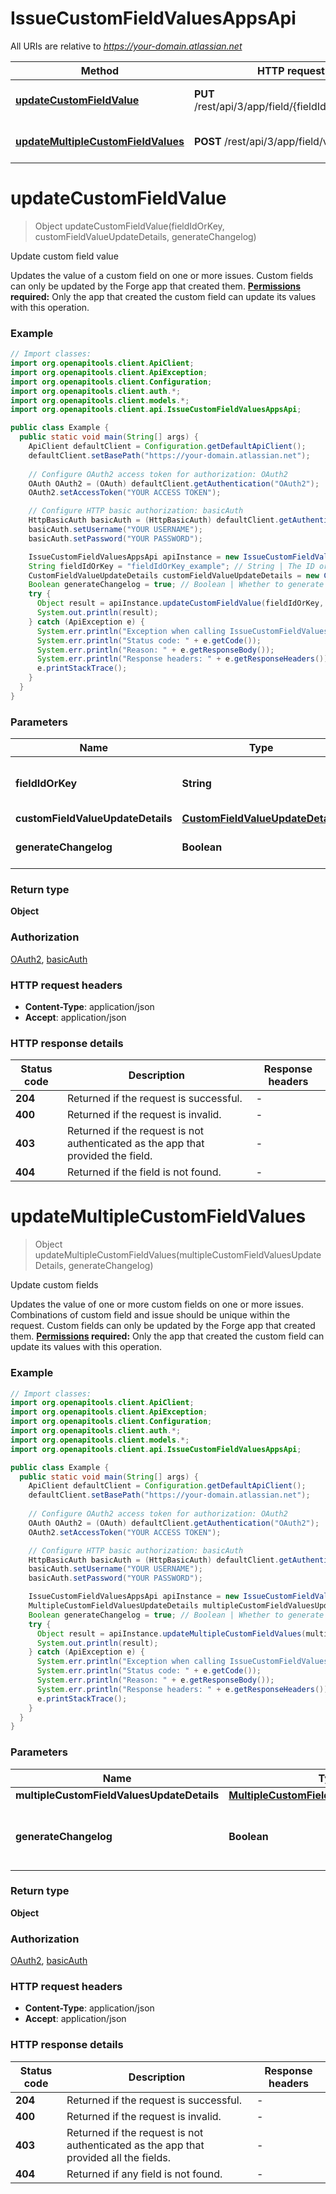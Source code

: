 # IssueCustomFieldValuesAppsApi

All URIs are relative to *https://your-domain.atlassian.net*

| Method | HTTP request | Description |
|------------- | ------------- | -------------|
| [**updateCustomFieldValue**](IssueCustomFieldValuesAppsApi.md#updateCustomFieldValue) | **PUT** /rest/api/3/app/field/{fieldIdOrKey}/value | Update custom field value |
| [**updateMultipleCustomFieldValues**](IssueCustomFieldValuesAppsApi.md#updateMultipleCustomFieldValues) | **POST** /rest/api/3/app/field/value | Update custom fields |


<a name="updateCustomFieldValue"></a>
# **updateCustomFieldValue**
> Object updateCustomFieldValue(fieldIdOrKey, customFieldValueUpdateDetails, generateChangelog)

Update custom field value

Updates the value of a custom field on one or more issues. Custom fields can only be updated by the Forge app that created them.  **[Permissions](#permissions) required:** Only the app that created the custom field can update its values with this operation.

### Example
```java
// Import classes:
import org.openapitools.client.ApiClient;
import org.openapitools.client.ApiException;
import org.openapitools.client.Configuration;
import org.openapitools.client.auth.*;
import org.openapitools.client.models.*;
import org.openapitools.client.api.IssueCustomFieldValuesAppsApi;

public class Example {
  public static void main(String[] args) {
    ApiClient defaultClient = Configuration.getDefaultApiClient();
    defaultClient.setBasePath("https://your-domain.atlassian.net");
    
    // Configure OAuth2 access token for authorization: OAuth2
    OAuth OAuth2 = (OAuth) defaultClient.getAuthentication("OAuth2");
    OAuth2.setAccessToken("YOUR ACCESS TOKEN");

    // Configure HTTP basic authorization: basicAuth
    HttpBasicAuth basicAuth = (HttpBasicAuth) defaultClient.getAuthentication("basicAuth");
    basicAuth.setUsername("YOUR USERNAME");
    basicAuth.setPassword("YOUR PASSWORD");

    IssueCustomFieldValuesAppsApi apiInstance = new IssueCustomFieldValuesAppsApi(defaultClient);
    String fieldIdOrKey = "fieldIdOrKey_example"; // String | The ID or key of the custom field. For example, `customfield_10010`.
    CustomFieldValueUpdateDetails customFieldValueUpdateDetails = new CustomFieldValueUpdateDetails(); // CustomFieldValueUpdateDetails | 
    Boolean generateChangelog = true; // Boolean | Whether to generate a changelog for this update.
    try {
      Object result = apiInstance.updateCustomFieldValue(fieldIdOrKey, customFieldValueUpdateDetails, generateChangelog);
      System.out.println(result);
    } catch (ApiException e) {
      System.err.println("Exception when calling IssueCustomFieldValuesAppsApi#updateCustomFieldValue");
      System.err.println("Status code: " + e.getCode());
      System.err.println("Reason: " + e.getResponseBody());
      System.err.println("Response headers: " + e.getResponseHeaders());
      e.printStackTrace();
    }
  }
}
```

### Parameters

| Name | Type | Description  | Notes |
|------------- | ------------- | ------------- | -------------|
| **fieldIdOrKey** | **String**| The ID or key of the custom field. For example, &#x60;customfield_10010&#x60;. | |
| **customFieldValueUpdateDetails** | [**CustomFieldValueUpdateDetails**](CustomFieldValueUpdateDetails.md)|  | |
| **generateChangelog** | **Boolean**| Whether to generate a changelog for this update. | [optional] [default to true] |

### Return type

**Object**

### Authorization

[OAuth2](../README.md#OAuth2), [basicAuth](../README.md#basicAuth)

### HTTP request headers

 - **Content-Type**: application/json
 - **Accept**: application/json

### HTTP response details
| Status code | Description | Response headers |
|-------------|-------------|------------------|
| **204** | Returned if the request is successful. |  -  |
| **400** | Returned if the request is invalid. |  -  |
| **403** | Returned if the request is not authenticated as the app that provided the field. |  -  |
| **404** | Returned if the field is not found. |  -  |

<a name="updateMultipleCustomFieldValues"></a>
# **updateMultipleCustomFieldValues**
> Object updateMultipleCustomFieldValues(multipleCustomFieldValuesUpdateDetails, generateChangelog)

Update custom fields

Updates the value of one or more custom fields on one or more issues. Combinations of custom field and issue should be unique within the request. Custom fields can only be updated by the Forge app that created them.  **[Permissions](#permissions) required:** Only the app that created the custom field can update its values with this operation.

### Example
```java
// Import classes:
import org.openapitools.client.ApiClient;
import org.openapitools.client.ApiException;
import org.openapitools.client.Configuration;
import org.openapitools.client.auth.*;
import org.openapitools.client.models.*;
import org.openapitools.client.api.IssueCustomFieldValuesAppsApi;

public class Example {
  public static void main(String[] args) {
    ApiClient defaultClient = Configuration.getDefaultApiClient();
    defaultClient.setBasePath("https://your-domain.atlassian.net");
    
    // Configure OAuth2 access token for authorization: OAuth2
    OAuth OAuth2 = (OAuth) defaultClient.getAuthentication("OAuth2");
    OAuth2.setAccessToken("YOUR ACCESS TOKEN");

    // Configure HTTP basic authorization: basicAuth
    HttpBasicAuth basicAuth = (HttpBasicAuth) defaultClient.getAuthentication("basicAuth");
    basicAuth.setUsername("YOUR USERNAME");
    basicAuth.setPassword("YOUR PASSWORD");

    IssueCustomFieldValuesAppsApi apiInstance = new IssueCustomFieldValuesAppsApi(defaultClient);
    MultipleCustomFieldValuesUpdateDetails multipleCustomFieldValuesUpdateDetails = new MultipleCustomFieldValuesUpdateDetails(); // MultipleCustomFieldValuesUpdateDetails | 
    Boolean generateChangelog = true; // Boolean | Whether to generate a changelog for this update.
    try {
      Object result = apiInstance.updateMultipleCustomFieldValues(multipleCustomFieldValuesUpdateDetails, generateChangelog);
      System.out.println(result);
    } catch (ApiException e) {
      System.err.println("Exception when calling IssueCustomFieldValuesAppsApi#updateMultipleCustomFieldValues");
      System.err.println("Status code: " + e.getCode());
      System.err.println("Reason: " + e.getResponseBody());
      System.err.println("Response headers: " + e.getResponseHeaders());
      e.printStackTrace();
    }
  }
}
```

### Parameters

| Name | Type | Description  | Notes |
|------------- | ------------- | ------------- | -------------|
| **multipleCustomFieldValuesUpdateDetails** | [**MultipleCustomFieldValuesUpdateDetails**](MultipleCustomFieldValuesUpdateDetails.md)|  | |
| **generateChangelog** | **Boolean**| Whether to generate a changelog for this update. | [optional] [default to true] |

### Return type

**Object**

### Authorization

[OAuth2](../README.md#OAuth2), [basicAuth](../README.md#basicAuth)

### HTTP request headers

 - **Content-Type**: application/json
 - **Accept**: application/json

### HTTP response details
| Status code | Description | Response headers |
|-------------|-------------|------------------|
| **204** | Returned if the request is successful. |  -  |
| **400** | Returned if the request is invalid. |  -  |
| **403** | Returned if the request is not authenticated as the app that provided all the fields. |  -  |
| **404** | Returned if any field is not found. |  -  |

